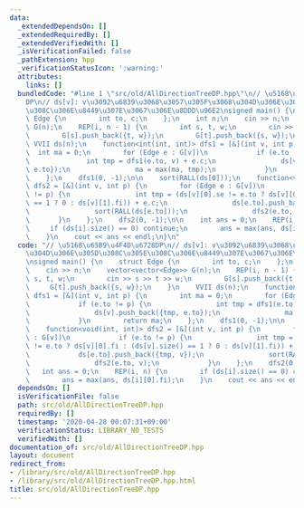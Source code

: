```yaml
---
data:
  _extendedDependsOn: []
  _extendedRequiredBy: []
  _extendedVerifiedWith: []
  _isVerificationFailed: false
  _pathExtension: hpp
  _verificationStatusIcon: ':warning:'
  attributes:
    links: []
  bundledCode: "#line 1 \"src/old/AllDirectionTreeDP.hpp\"\n// \u5168\u65B9\u4F4D\u6728\
    DP\n// ds[v]: v\u3092\u6839\u3068\u3057\u305F\u3068\u304D\u306E\u305D\u308C\u305E\
    \u308C\u306E\u8449\u307E\u3067\u306E\u8DDD\u96E2\nsigned main() {\n    struct\
    \ Edge {\n        int to, c;\n    };\n    int n;\n    cin >> n;\n    vector<vector<Edge>>\
    \ G(n);\n    REP(i, n - 1) {\n        int s, t, w;\n        cin >> s >> t >> w;\n\
    \        G[s].push_back({t, w});\n        G[t].push_back({s, w});\n    }\n   \
    \ VVII ds(n);\n    function<int(int, int)> dfs1 = [&](int v, int p) {\n      \
    \  int ma = 0;\n        for (Edge e : G[v])\n            if (e.to != p) {\n  \
    \              int tmp = dfs1(e.to, v) + e.c;\n                ds[v].push_back({tmp,\
    \ e.to});\n                ma = max(ma, tmp);\n            }\n        return ma;\n\
    \    };\n    dfs1(0, -1);\n\n    sort(RALL(ds[0]));\n    function<void(int, int)>\
    \ dfs2 = [&](int v, int p) {\n        for (Edge e : G[v])\n            if (e.to\
    \ != p) {\n                int tmp = (ds[v][0].se != e.to ? ds[v][0].fi : (ds[v].size()\
    \ == 1 ? 0 : ds[v][1].fi)) + e.c;\n                ds[e.to].push_back({tmp, v});\n\
    \                sort(RALL(ds[e.to]));\n                dfs2(e.to, v);\n     \
    \       }\n    };\n    dfs2(0, -1);\n\n    int ans = 0;\n    REP(i, n) {\n   \
    \     if (ds[i].size() == 0) continue;\n        ans = max(ans, ds[i][0].fi);\n\
    \    }\n    cout << ans << endl;\n}\n"
  code: "// \u5168\u65B9\u4F4D\u6728DP\n// ds[v]: v\u3092\u6839\u3068\u3057\u305F\u3068\
    \u304D\u306E\u305D\u308C\u305E\u308C\u306E\u8449\u307E\u3067\u306E\u8DDD\u96E2\
    \nsigned main() {\n    struct Edge {\n        int to, c;\n    };\n    int n;\n\
    \    cin >> n;\n    vector<vector<Edge>> G(n);\n    REP(i, n - 1) {\n        int\
    \ s, t, w;\n        cin >> s >> t >> w;\n        G[s].push_back({t, w});\n   \
    \     G[t].push_back({s, w});\n    }\n    VVII ds(n);\n    function<int(int, int)>\
    \ dfs1 = [&](int v, int p) {\n        int ma = 0;\n        for (Edge e : G[v])\n\
    \            if (e.to != p) {\n                int tmp = dfs1(e.to, v) + e.c;\n\
    \                ds[v].push_back({tmp, e.to});\n                ma = max(ma, tmp);\n\
    \            }\n        return ma;\n    };\n    dfs1(0, -1);\n\n    sort(RALL(ds[0]));\n\
    \    function<void(int, int)> dfs2 = [&](int v, int p) {\n        for (Edge e\
    \ : G[v])\n            if (e.to != p) {\n                int tmp = (ds[v][0].se\
    \ != e.to ? ds[v][0].fi : (ds[v].size() == 1 ? 0 : ds[v][1].fi)) + e.c;\n    \
    \            ds[e.to].push_back({tmp, v});\n                sort(RALL(ds[e.to]));\n\
    \                dfs2(e.to, v);\n            }\n    };\n    dfs2(0, -1);\n\n \
    \   int ans = 0;\n    REP(i, n) {\n        if (ds[i].size() == 0) continue;\n\
    \        ans = max(ans, ds[i][0].fi);\n    }\n    cout << ans << endl;\n}\n"
  dependsOn: []
  isVerificationFile: false
  path: src/old/AllDirectionTreeDP.hpp
  requiredBy: []
  timestamp: '2020-04-28 00:07:31+09:00'
  verificationStatus: LIBRARY_NO_TESTS
  verifiedWith: []
documentation_of: src/old/AllDirectionTreeDP.hpp
layout: document
redirect_from:
- /library/src/old/AllDirectionTreeDP.hpp
- /library/src/old/AllDirectionTreeDP.hpp.html
title: src/old/AllDirectionTreeDP.hpp
---
```

